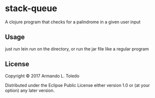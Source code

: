 # stack-queue

A clojure program that checks for a palindrome in a given user input

## Usage

just run lein run on the directory, or 
run the jar file like a regular program

## License

Copyright © 2017 Armando L. Toledo

Distributed under the Eclipse Public License either version 1.0 or (at
your option) any later version.
